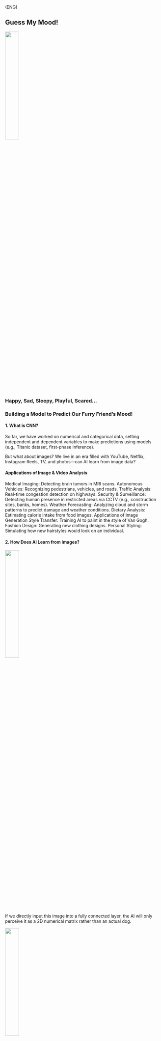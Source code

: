 (ENG) 
## Guess My Mood!

<img src="https://github.com/user-attachments/assets/484aa3ba-e0d4-4e88-a1ec-4858f36d8929" width="30%">

### Happy, Sad, Sleepy, Playful, Scared…
### Building a Model to Predict Our Furry Friend’s Mood!
#### 1. What is CNN?
So far, we have worked on numerical and categorical data, setting independent and dependent variables to make predictions using models (e.g., Titanic dataset, first-phase inference).

But what about images? We live in an era filled with YouTube, Netflix, Instagram Reels, TV, and photos—can AI learn from image data?

#### Applications of Image & Video Analysis
Medical Imaging: Detecting brain tumors in MRI scans.
Autonomous Vehicles: Recognizing pedestrians, vehicles, and roads.
Traffic Analysis: Real-time congestion detection on highways.
Security & Surveillance: Detecting human presence in restricted areas via CCTV (e.g., construction sites, banks, homes).
Weather Forecasting: Analyzing cloud and storm patterns to predict damage and weather conditions.
Dietary Analysis: Estimating calorie intake from food images.
Applications of Image Generation
Style Transfer: Training AI to paint in the style of Van Gogh.
Fashion Design: Generating new clothing designs.
Personal Styling: Simulating how new hairstyles would look on an individual.
#### 2. How Does AI Learn from Images?

<img src="https://github.com/user-attachments/assets/1dc34df6-cd3e-4423-b8cf-0ecb279b2f25" width="30%">

If we directly input this image into a fully connected layer, the AI will only perceive it as a 2D numerical matrix rather than an actual dog.

<img src="https://github.com/user-attachments/assets/859c45b2-2b72-4102-b467-77dd23875218" width="30%">


This means the AI cannot learn the characteristics of a dog effectively.

Humans recognize a dog in a picture by identifying its features. However, if we train AI using just a fully connected layer, it will also learn unnecessary background details (grass, people, etc.), making feature extraction ineffective.

#### 3. Convolutional Neural Networks (CNNs) and Feature Extraction
CNN is a technique that helps AI learn feature information from images.

<img src="https://github.com/user-attachments/assets/4d36731c-634e-49ac-9e70-a3510f78ed8f" width="30%">

CNN scans an image using a small filter and learns distinct features such as:

The nose is positioned between the eyes.
Ears are located beside the eyes.
The nose and mouth are close to each other.
This scanning method, called convolution, extracts meaningful patterns while ignoring irrelevant background details.

#### 4. Collecting Images for Each Category

<img src="https://github.com/user-attachments/assets/b5903a29-8e92-4772-8e9d-28a004040c27" width="30%">

<img src="https://github.com/user-attachments/assets/26bea5f9-6367-4e8c-9242-51c42d59fa48" width="30%">

<img src="https://github.com/user-attachments/assets/67854c6f-9c40-4935-92a5-0fc73c85a491" width="30%">

#### 5. Training a CNN-Based Model for Dog Emotion Classification
In a CNN model, we can customize:

The number of convolutional layers
Pooling and stride settings
This flexibility allows us to create different image classification models.

Popular CNN Architectures
VGGNet

<img src="https://github.com/user-attachments/assets/ff789b2e-e6fb-4634-bcc1-d4d4c70e2d1d" width="30%">

ResNet

<img src="https://github.com/user-attachments/assets/5bb22a45-c184-4b4a-905e-f64daafd882d" width="30%">

We can experiment with VGGNet, GoogleNet, and ResNet and adjust CNN parameters to build an optimal classification model.

#### 6. Training the Model & Testing on Real Data
After training, we can test the model on real-life pet dogs from the Insight research group to predict their emotions!

#### Key Steps in the Project
1. Defining Labels for Dog Emotions
Emotion categories: Happy, Sad, Sleepy, Scared, etc.
Selecting appropriate labels for classification.
2. Collecting Image Data
Using Unsplash API to download images.
Some categories may have fewer images (e.g., "scared" or "sleepy" might be harder to find).
Handling ambiguous images (e.g., Is the dog angry or just sleepy?):
Option 1: Remove uncertain images and use only clear data.
Option 2: Use an image generation model to create more clear samples.
Using Kaggle Dog Emotion Dataset:
Dog Emotion Dataset.
3. Standardizing Image Size
All images must be resized to the same dimensions before training CNN models.
4. Training CNN Models
Using pre-trained models (VGGNet, ResNet) for transfer learning to train and test the model.
Implementing custom CNNs with manual pooling and convolutional layers.
5. Deploying the Model
Once a well-performing model is developed, we deploy it using Streamlit or an application interface.
This project aims to build and test a CNN-based emotion classification model for dogs using real-world image data!


